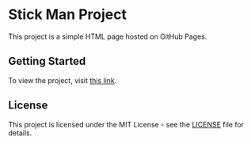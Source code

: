 # Stick Man Project

This project is a simple HTML page hosted on GitHub Pages.

## Getting Started

To view the project, visit [this link](https://abhi-cyber918.github.io/sitck-man/).

## License

This project is licensed under the MIT License - see the [LICENSE](LICENSE) file for details.
